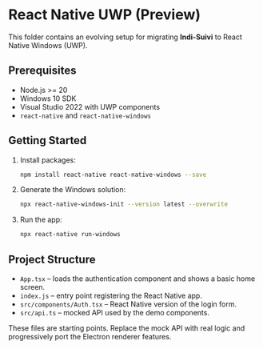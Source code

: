 # React Native UWP (Preview)

This folder contains an evolving setup for migrating **Indi-Suivi** to React Native Windows (UWP).

## Prerequisites

- Node.js >= 20
- Windows 10 SDK
- Visual Studio 2022 with UWP components
- `react-native` and `react-native-windows`

## Getting Started

1. Install packages:
   ```bash
   npm install react-native react-native-windows --save
   ```
2. Generate the Windows solution:
   ```bash
   npx react-native-windows-init --version latest --overwrite
   ```
3. Run the app:
   ```bash
   npx react-native run-windows
   ```

## Project Structure

- `App.tsx` – loads the authentication component and shows a basic home screen.
- `index.js` – entry point registering the React Native app.
- `src/components/Auth.tsx` – React Native version of the login form.
- `src/api.ts` – mocked API used by the demo components.

These files are starting points. Replace the mock API with real logic and progressively port the Electron renderer features.
